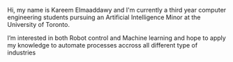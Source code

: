 Hi, my name is Kareem Elmaaddawy and I'm currently a third year computer engineering students pursuing an Artificial Intelligence Minor at the University of Toronto.
 
I’m interested in both Robot control and Machine learning and hope to apply my knowledge to automate processes accross all different type of industries

